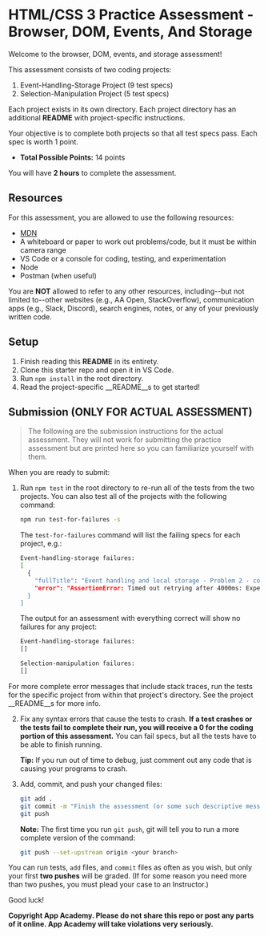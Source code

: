 # HTML/CSS 3 Practice Assessment - Browser, DOM, Events, And Storage

Welcome to the browser, DOM, events, and storage assessment!

This assessment consists of two coding projects:

1. Event-Handling-Storage Project (9 test specs)
2. Selection-Manipulation Project (5 test specs)

Each project exists in its own directory. Each project directory has an
additional __README__ with project-specific instructions.

Your objective is to complete both projects so that all test specs pass. Each
spec is worth 1 point.

* __Total Possible Points:__ 14 points

You will have **2 hours** to complete the assessment.

## Resources

For this assessment, you are allowed to use the following resources:

* [MDN]
* A whiteboard or paper to work out problems/code, but it must be within camera
  range
* VS Code or a console for coding, testing, and experimentation
* Node
* Postman (when useful)

You are **NOT** allowed to refer to any other resources, including--but not
limited to--other websites (e.g., AA Open, StackOverflow), communication apps
(e.g., Slack, Discord), search engines, notes, or any of your previously
written code.

## Setup

1. Finish reading this __README__ in its entirety.
2. Clone this starter repo and open it in VS Code.
3. Run `npm install` in the root directory.
4. Read the project-specific __README__s to get started!

## Submission (ONLY FOR ACTUAL ASSESSMENT)

> The following are the submission instructions for the actual assessment. They
> will not work for submitting the practice assessment but are printed here so
> you can familiarize yourself with them.

When you are ready to submit:

1. Run `npm test` in the root directory to re-run all of the tests from the
   two projects. You can also test all of the projects with the following
   command:

   ```sh
   npm run test-for-failures -s
   ```

   The `test-for-failures` command will list the failing specs for each
   project, e.g.:

   ```sh
   Event-handling-storage failures:
   [
     {
       "fullTitle": "Event handling and local storage - Problem 2 - counts by one",
       "error": "AssertionError: Timed out retrying after 4000ms: Expected to find content: '1' within the element: <span#counter-value> but never did.\n    at Context.eval (webpack://event-handling-storage/./cypress/e2e/test.cy.js:31:9)"
     }
   ]
   ```

   The output for an assessment with everything correct will show no failures
   for any project:

   ```sh
   Event-handling-storage failures:
   []

   Selection-manipulation failures:
   []
   ```

  For more complete error messages that include stack traces, run the tests for
  the specific project from within that project's directory. See the
  project __README__s for more info.
  
2. Fix any syntax errors that cause the tests to crash. **If a test crashes or
   the tests fail to complete their run, you will receive a 0 for the coding
   portion of this assessment.** You can fail specs, but all the tests have to
   be able to finish running.

   **Tip:** If you run out of time to debug, just comment out any code that is
   causing your programs to crash.

3. Add, commit, and push your changed files:

   ```sh
   git add .
   git commit -m "Finish the assessment (or some such descriptive message)"
   git push
   ```

   **Note:** The first time you run `git push`, git will tell you to run a more
   complete version of the command:

   ```sh
   git push --set-upstream origin <your branch>
   ```

You can run tests, `add` files, and `commit` files as often as you wish, but
only your first **two pushes** will be graded. (If for some reason you need more
than two pushes, you must plead your case to an Instructor.)

Good luck!

**Copyright App Academy. Please do not share this repo or post any parts of it
online. App Academy will take violations very seriously.**

[MDN]: https://developer.mozilla.org/en-US/
